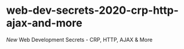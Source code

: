 # web-dev-secrets-2020-crp-http-ajax-and-more
*New* Web Development Secrets - CRP, HTTP, AJAX &amp; More
